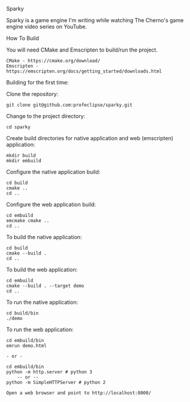 Sparky

Sparky is a game engine I'm writing while watching The Cherno's game engine video
series on YouTube.

How To Build

You will need CMake and Emscripten to build/run the project.

    CMake - https://cmake.org/download/
    Emscripten - https://emscripten.org/docs/getting_started/downloads.html

Building for the first time:

Clone the repository:

    git clone git@github.com:profeclipse/sparky.git

Change to the project directory:

    cd sparky

Create build directories for native application and web (emscripten) application:

    mkdir build
    mkdir embuild

Configure the native application build:

    cd build
    cmake ..
    cd ..

Configure the web application build:

    cd embuild
    emcmake cmake ..
    cd ..

To build the native application:

    cd build
    cmake --build .
    cd ..

To build the web application:

    cd embuild
    cmake --build . --target demo
    cd ..

To run the native application:

    cd build/bin
    ./demo

To run the web application:

    cd embuild/bin
    emrun demo.html

    - or -
    
    cd embuild/bin
    python -m http.server # python 3
        -- or --
    python -m SimpleHTTPServer # python 2

    Open a web browser and point to http://localhost:8000/


